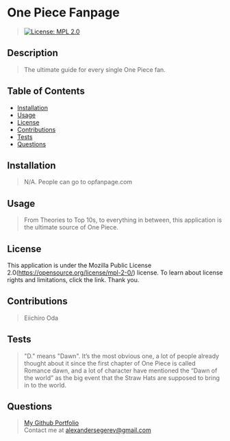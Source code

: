  # One Piece Fanpage
 
  
  > [![License: MPL 2.0](https://img.shields.io/badge/License-MPL_2.0-brightgreen.svg)](https://opensource.org/licenses/MPL-2.0)

  ## Description 
  > The ultimate guide for every single One Piece fan.

  ## Table of Contents
  * [Installation](#installation) 
  * [Usage](#usage)
  * [License](#license)
  * [Contributions](#contributions)
  * [Tests](#tests)
  * [Questions](#questions)

  ## Installation
  >  N/A. People can go to opfanpage.com  

  ## Usage
  >  From Theories to Top 10s, to everything in between, this application is the ultimate source of One Piece.

  >  
  ## License
  This application is under the Mozilla Public License 2.0(https://opensource.org/license/mpl-2-0/) license. To learn about license rights and limitations, click the link. Thank you.

  ## Contributions 
  >  Eiichiro Oda

  ## Tests
  >  "D." means "Dawn". It’s the most obvious one, a lot of people already thought about it since the first chapter of One Piece is called Romance dawn, and a lot of character have mentioned the “Dawn of the world” as the big event that the Straw Hats are supposed to bring in to the world.

  ## Questions 
  > [My Github Portfolio](https://github.com/upennbootcamp23) <br>
  > Contact me at alexandersegerev@gmail.com

  